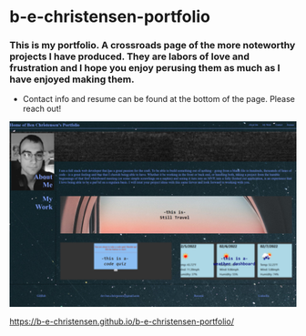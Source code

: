 # b-e-christensen-portfolio

### This is my portfolio. A crossroads page of the more noteworthy projects I have produced. They are labors of love and frustration and I hope you enjoy perusing them as much as I have enjoyed making them.

* Contact info and resume can be found at the bottom of the page. Please reach out! 

![Web Page Image](./assets/images/portfolio-web.png)


https://b-e-christensen.github.io/b-e-christensen-portfolio/
